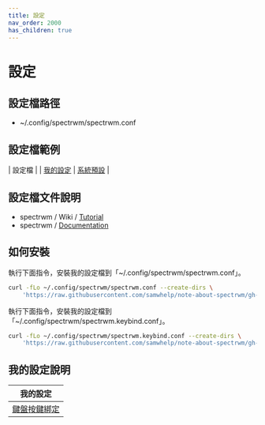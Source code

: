 ```yaml
---
title: 設定
nav_order: 2000
has_children: true
---
```


# 設定


## 設定檔路徑

* ~/.config/spectrwm/spectrwm.conf

## 設定檔範例

| 設定檔 |
| [我的設定](https://github.com/samwhelp/note-about-spectrwm/blob/gh-pages/_demo/config/spectrwm-config/main/config/spectrwm/spectrwm.conf)
| [系統預設](https://github.com/samwhelp/note-about-spectrwm/blob/gh-pages/_demo/config/spectrwm-config/default/config/spectrwm/spectrwm.conf) |

## 設定檔文件說明

* spectrwm / Wiki / [Tutorial](https://github.com/conformal/spectrwm/wiki/Tutorial)
* spectrwm / [Documentation](https://htmlpreview.github.io/?https://github.com/conformal/spectrwm/blob/master/spectrwm.html)


## 如何安裝

執行下面指令，安裝我的設定檔到「~/.config/spectrwm/spectrwm.conf」。

``` sh
curl -fLo ~/.config/spectrwm/spectrwm.conf --create-dirs \
	'https://raw.githubusercontent.com/samwhelp/note-about-spectrwm/gh-pages/_demo/config/spectrwm-config/main/config/spectrwm/spectrwm.conf'
```

執行下面指令，安裝我的設定檔到「~/.config/spectrwm/spectrwm.keybind.conf」。

``` sh
curl -fLo ~/.config/spectrwm/spectrwm.keybind.conf --create-dirs \
	'https://raw.githubusercontent.com/samwhelp/note-about-spectrwm/gh-pages/_demo/config/spectrwm-config/main/config/spectrwm/spectrwm.keybind.conf'
```

## 我的設定說明

| 我的設定 |
| --- |
| [鍵盤按鍵綁定](config/keybind) |
